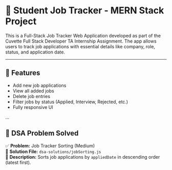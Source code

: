 # 📝 Student Job Tracker - MERN Stack Project

This is a Full-Stack Job Tracker Web Application developed as part of the Cuvette Full Stack Developer TA Internship Assignment. The app allows users to track job applications with essential details like company, role, status, and application date.

---

## 🚀 Features

- Add new job applications
- View all added jobs
- Delete job entries
- Filter jobs by status (Applied, Interview, Rejected, etc.)
- Fully responsive UI

...

## 🧠 DSA Problem Solved

✅ **Problem:** Job Tracker Sorting (Medium)  
📁 **Solution File:** `dsa-solutions/jobSorting.js`  
📄 **Description:** Sorts job applications by `appliedDate` in descending order (latest first).



